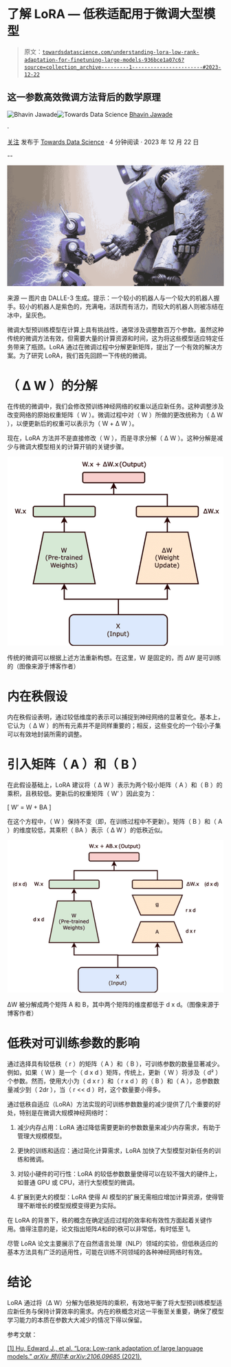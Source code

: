 # 了解 LoRA — 低秩适配用于微调大型模型

> 原文：[`towardsdatascience.com/understanding-lora-low-rank-adaptation-for-finetuning-large-models-936bce1a07c6?source=collection_archive---------1-----------------------#2023-12-22`](https://towardsdatascience.com/understanding-lora-low-rank-adaptation-for-finetuning-large-models-936bce1a07c6?source=collection_archive---------1-----------------------#2023-12-22)

## 这一参数高效微调方法背后的数学原理

[](https://bhavinjawade.medium.com/?source=post_page-----936bce1a07c6--------------------------------)![Bhavin Jawade](https://bhavinjawade.medium.com/?source=post_page-----936bce1a07c6--------------------------------)[](https://towardsdatascience.com/?source=post_page-----936bce1a07c6--------------------------------)![Towards Data Science](https://towardsdatascience.com/?source=post_page-----936bce1a07c6--------------------------------) [Bhavin Jawade](https://bhavinjawade.medium.com/?source=post_page-----936bce1a07c6--------------------------------)

·

[关注](https://medium.com/m/signin?actionUrl=https%3A%2F%2Fmedium.com%2F_%2Fsubscribe%2Fuser%2F11a205eeb0d3&operation=register&redirect=https%3A%2F%2Ftowardsdatascience.com%2Funderstanding-lora-low-rank-adaptation-for-finetuning-large-models-936bce1a07c6&user=Bhavin+Jawade&userId=11a205eeb0d3&source=post_page-11a205eeb0d3----936bce1a07c6---------------------post_header-----------) 发布于 [Towards Data Science](https://towardsdatascience.com/?source=post_page-----936bce1a07c6--------------------------------) · 4 分钟阅读 · 2023 年 12 月 22 日[](https://medium.com/m/signin?actionUrl=https%3A%2F%2Fmedium.com%2F_%2Fvote%2Ftowards-data-science%2F936bce1a07c6&operation=register&redirect=https%3A%2F%2Ftowardsdatascience.com%2Funderstanding-lora-low-rank-adaptation-for-finetuning-large-models-936bce1a07c6&user=Bhavin+Jawade&userId=11a205eeb0d3&source=-----936bce1a07c6---------------------clap_footer-----------)

--

[](https://medium.com/m/signin?actionUrl=https%3A%2F%2Fmedium.com%2F_%2Fbookmark%2Fp%2F936bce1a07c6&operation=register&redirect=https%3A%2F%2Ftowardsdatascience.com%2Funderstanding-lora-low-rank-adaptation-for-finetuning-large-models-936bce1a07c6&source=-----936bce1a07c6---------------------bookmark_footer-----------)![](img/5703f134a85ea9f30a74e384e46bba18.png)

来源 — 图片由 DALLE-3 生成。提示：一个较小的机器人与一个较大的机器人握手。较小的机器人是紫色的，充满电，活跃而有活力，而较大的机器人则被冻结在冰中，呈灰色。

微调大型预训练模型在计算上具有挑战性，通常涉及调整数百万个参数。虽然这种传统的微调方法有效，但需要大量的计算资源和时间，这为将这些模型适应特定任务带来了瓶颈。LoRA 通过在微调过程中分解更新矩阵，提出了一个有效的解决方案。为了研究 LoRA，我们首先回顾一下传统的微调。

# （ Δ W ）的分解

在传统的微调中，我们会修改预训练神经网络的权重以适应新任务。这种调整涉及改变网络的原始权重矩阵（ W ）。微调过程中对（ W ）所做的更改统称为（ Δ W ），以便更新后的权重可以表示为（ W + Δ W ）。

现在，LoRA 方法并不是直接修改（ W ），而是寻求分解（ Δ W ）。这种分解是减少与微调大模型相关的计算开销的关键步骤。

![](img/f82bfcfa1f214d4914baa83392d0f3e5.png)

传统的微调可以根据上述方法重新构想。在这里，W 是固定的，而 ΔW 是可训练的（图像来源于博客作者）

# 内在秩假设

内在秩假设表明，通过较低维度的表示可以捕捉到神经网络的显著变化。基本上，它认为（ Δ W ）的所有元素并不是同样重要的；相反，这些变化的一个较小子集可以有效地封装所需的调整。

# 引入矩阵（ A ）和（ B ）

在此假设基础上，LoRA 建议将（ Δ W ）表示为两个较小矩阵（ A ）和（ B ）的乘积，且秩较低。更新后的权重矩阵（ W’ ）因此变为：

[ W’ = W + BA ]

在这个方程中，（ W ）保持不变（即，在训练过程中不更新）。矩阵（ B ）和（ A ）的维度较低，其乘积（ BA ）表示（ Δ W ）的低秩近似。

![](img/a57eb454cfa654b203ca8adb8fe7c233.png)

ΔW 被分解成两个矩阵 A 和 B，其中两个矩阵的维度都低于 d x d。（图像来源于博客作者）

# 低秩对可训练参数的影响

通过选择具有较低秩（ r ）的矩阵（ A ）和（ B ），可训练参数的数量显著减少。例如，如果（ W ）是一个（ d x d ）矩阵，传统上，更新（ W ）将涉及（ d² ）个参数。然而，使用大小为（ d x r ）和（ r x d ）的（ B ）和（ A ），总参数数量减少到（ 2dr ），当（ r << d ）时，这个数量要小得多。

通过低秩自适应（LoRA）方法实现的可训练参数数量的减少提供了几个重要的好处，特别是在微调大规模神经网络时：

1.  减少内存占用：LoRA 通过降低需要更新的参数数量来减少内存需求，有助于管理大规模模型。

1.  更快的训练和适应：通过简化计算需求，LoRA 加快了大型模型对新任务的训练和微调。

1.  对较小硬件的可行性：LoRA 的较低参数数量使得可以在较不强大的硬件上，如普通 GPU 或 CPU，进行大型模型的微调。

1.  扩展到更大的模型：LoRA 使得 AI 模型的扩展无需相应增加计算资源，使得管理不断增长的模型规模变得更为实际。

在 LoRA 的背景下，秩的概念在确定适应过程的效率和有效性方面起着关键作用。值得注意的是，论文指出矩阵*A*和*B*的秩可以非常低，有时低至 1。

尽管 LoRA 论文主要展示了在自然语言处理（NLP）领域的实验，但低秩适应的基本方法具有广泛的适用性，可能在训练不同领域的各种神经网络时有效。

# 结论

LoRA 通过将（Δ W）分解为低秩矩阵的乘积，有效地平衡了将大型预训练模型适应新任务与保持计算效率的需求。内在的秩概念对这一平衡至关重要，确保了模型学习能力的本质在参数大大减少的情况下得以保留。

参考文献：

[[1] Hu, Edward J., et al. “Lora: Low-rank adaptation of large language models.” *arXiv 预印本 arXiv:2106.09685* (2021).](https://arxiv.org/abs/2106.09685)
